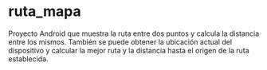 # ruta_mapa

Proyecto Android que muestra la ruta entre dos puntos y calcula la distancia entre los mismos. También se puede obtener la ubicación actual del dispositivo y calcular la mejor ruta y la distancia hasta el origen de la ruta establecida.
